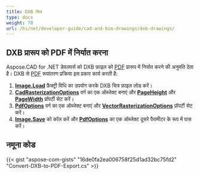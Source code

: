 ```yaml
---
title: DXB चित्र
type: docs
weight: 70
url: /hi/net/developer-guide/cad-and-bim-drawings/dxb-drawings/
---
```


## **DXB प्रारूप को PDF में निर्यात करना**

Aspose.CAD for .NET डेवलपर्स को DXB फ़ाइल को [PDF](https://docs.fileformat.com/pdf/) प्रारूप में निर्यात करने की अनुमति देता है। DXB से [PDF](https://docs.fileformat.com/pdf/) रूपांतरण प्रक्रिया इस प्रकार कार्य करती है:

1. [**Image.Load**](https://reference.aspose.com/cad/net/aspose.cad.image/load/methods/2) फ़ैक्ट्री विधि का उपयोग करके DXB चित्र फ़ाइल लोड करें।
1. [**CadRasterizationOptions**](https://reference.aspose.com/cad/net/aspose.cad.imageoptions/cadrasterizationoptions) वर्ग का एक ऑब्जेक्ट बनाएं और [**PageHeight**](https://reference.aspose.com/cad/net/aspose.cad.imageoptions/vectorrasterizationoptions/properties/pageheight) और [**PageWidth**](https://reference.aspose.com/cad/net/aspose.cad.imageoptions/vectorrasterizationoptions/properties/pagewidth) प्रॉपर्टी सेट करें।
1. [**PdfOptions**](https://reference.aspose.com/cad/net/aspose.cad.imageoptions/pdfoptions) वर्ग का एक ऑब्जेक्ट बनाएं और [**VectorRasterizationOptions**](https://reference.aspose.com/cad/net/aspose.cad.imageoptions/vectorrasterizationoptions) प्रॉपर्टी सेट करें।
1. [**Image.Save**](https://reference.aspose.com/cad/net/aspose.cad/image/methods/save/index) को कॉल करें और [**PdfOptions**](https://reference.aspose.com/cad/net/aspose.cad.imageoptions/pdfoptions) का एक ऑब्जेक्ट दूसरे पैरामीटर के रूप में पास करें।

## नमूना कोड

{{< gist "aspose-com-gists" "16de0fa2ea006758f25d1ad32bc75fd2" "Convert-DXB-to-PDF-Export.cs" >}}
